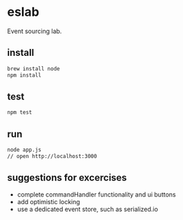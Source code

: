 # eslab

Event sourcing lab.

## install

```bash
brew install node
npm install
```

## test

```bash
npm test
```

## run

```bash
node app.js
// open http://localhost:3000
```

## suggestions for excercises

* complete commandHandler functionality and ui buttons
* add optimistic locking
* use a dedicated event store, such as serialized.io